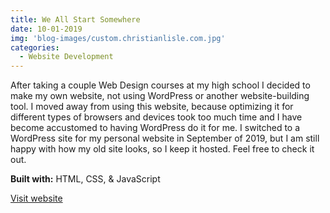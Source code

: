 ```yaml
---
title: We All Start Somewhere
date: 10-01-2019
img: 'blog-images/custom.christianlisle.com.jpg'
categories: 
  - Website Development
---
```


After taking a couple Web Design courses at my high school I decided to make my own website, not using WordPress or another website-building tool. I moved away from using this website, because optimizing it for different types of browsers and devices took too much time and I have become accustomed to having WordPress do it for me. I switched to a WordPress site for my personal website in September of 2019, but I am still happy with how my old site looks, so I keep it hosted. Feel free to check it out.

**Built with:** HTML, CSS, & JavaScript

[Visit website](http://custom.christianlisle.com)